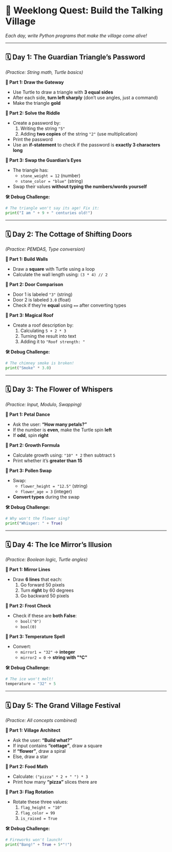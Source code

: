 # 🌟 **Weeklong Quest: Build the Talking Village**  
*Each day, write Python programs that make the village come alive!*  

---

## **🗓️ Day 1: The Guardian Triangle’s Password**  
*(Practice: String math, Turtle basics)*  

**📜 Part 1: Draw the Gateway**  
- Use Turtle to draw a triangle with **3 equal sides**  
- After each side, **turn left sharply** (don’t use angles, just a command)  
- Make the triangle **gold**  

**📜 Part 2: Solve the Riddle**  
- Create a password by:  
  1. Writing the string `"5"`  
  2. Adding **two copies** of the string `"2"` (use multiplication)  
- Print the password  
- Use an **if-statement** to check if the password is **exactly 3 characters long**  

**📜 Part 3: Swap the Guardian’s Eyes**  
- The triangle has:  
  - `stone_weight = 12` (number)  
  - `stone_color = "blue"` (string)  
- Swap their values **without typing the numbers/words yourself**  

**🛠️ Debug Challenge:**  
```python  
# The triangle won't say its age! Fix it:  
print("I am " + 9 + " centuries old!")  
```

---

## **🗓️ Day 2: The Cottage of Shifting Doors**  
*(Practice: PEMDAS, Type conversion)*  

**📜 Part 1: Build Walls**  
- Draw a **square** with Turtle using a loop  
- Calculate the wall length using: `(3 * 4) // 2`  

**📜 Part 2: Door Comparison**  
- Door 1 is labeled `"3"` (string)  
- Door 2 is labeled `3.0` (float)  
- Check if they’re **equal** using `==` after converting types  

**📜 Part 3: Magical Roof**  
- Create a roof description by:  
  1. Calculating `5 + 2 * 3`  
  2. Turning the result into text  
  3. Adding it to `"Roof strength: "`  

**🛠️ Debug Challenge:**  
```python  
# The chimney smoke is broken!  
print("Smoke" * 3.0)  
```

---

## **🗓️ Day 3: The Flower of Whispers**  
*(Practice: Input, Modulo, Swapping)*  

**📜 Part 1: Petal Dance**  
- Ask the user: **“How many petals?”**  
- If the number is **even**, make the Turtle spin **left**  
- If **odd**, spin **right**  

**📜 Part 2: Growth Formula**  
- Calculate growth using: `"10" * 2` then subtract `5`  
- Print whether it’s **greater than 15**  

**📜 Part 3: Pollen Swap**  
- Swap:  
  - `flower_height = "12.5"` (string)  
  - `flower_age = 3` (integer)  
- **Convert types** during the swap  

**🛠️ Debug Challenge:**  
```python  
# Why won't the flower sing?  
print("Whisper: " + True)  
```

---

## **🗓️ Day 4: The Ice Mirror’s Illusion**  
*(Practice: Boolean logic, Turtle angles)*  

**📜 Part 1: Mirror Lines**  
- Draw **6 lines** that each:  
  1. Go forward 50 pixels  
  2. Turn **right** by 60 degrees  
  3. Go backward 50 pixels  

**📜 Part 2: Frost Check**  
- Check if these are **both False**:  
  - `bool("0")`  
  - `bool(0)`  

**📜 Part 3: Temperature Spell**  
- Convert:  
  - `mirror1 = "32"` → **integer**  
  - `mirror2 = 0` → **string with "℃"**  

**🛠️ Debug Challenge:**  
```python  
# The ice won't melt!  
temperature = "32" + 5  
```

---

## **🗓️ Day 5: The Grand Village Festival**  
*(Practice: All concepts combined)*  

**📜 Part 1: Village Architect**  
- Ask the user: **“Build what?”**  
- If input contains **“cottage”**, draw a square  
- If **“flower”**, draw a spiral  
- Else, draw a star  

**📜 Part 2: Food Math**  
- Calculate: `("pizza" * 2 + " ") * 3`  
- Print how many **“pizza”** slices there are  

**📜 Part 3: Flag Rotation**  
- Rotate these three values:  
  1. `flag_height = "10"`  
  2. `flag_color = 99`  
  3. `is_raised = True`  

**🛠️ Debug Challenge:**  
```python  
# Fireworks won't launch!  
print("Bang!" + True + 5*"!")  
```
